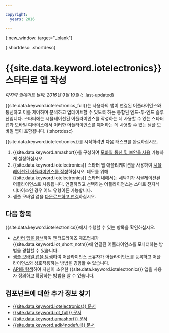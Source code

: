 ```yaml
---

copyright:
  years: 2016

---
```


{:new_window: target="_blank"}

{:shortdesc: .shortdesc}


# {{site.data.keyword.iotelectronics}} 스타터로 앱 작성
*마지막 업데이트 날짜: 2016년 9월 19일*
{: .last-updated}

{{site.data.keyword.iotelectronics_full}}는 사용자의 앱이 연결된 어플라이언스와 통신하고 이를 제어하며 분석하고 업데이트할 수 있도록 하는 통합된 엔드-투-엔드 솔루션입니다. 스타터에는 시뮬레이션된 어플라이언스를 작성하는 데 사용할 수 있는 스타터 앱과 모바일 디바이스에서 이러한 어플라이언스를 제어하는 데 사용할 수 있는 샘플 모바일 앱이 포함됩니다.
{:shortdesc}

{{site.data.keyword.iotelectronics}}를 시작하려면 다음 태스크를 완료하십시오. 

1. {{site.data.keyword.amashort}}를 구성하여 [모바일 통신 및 보안을 사용](https://daily-console.stage1.ng.bluemix.net/docs/starters/IotElectronics/iotelectronics_config_mca.html) 가능하게 설정하십시오. 
2. {{site.data.keyword.iotelectronics}} 스타터 웹 애플리케이션을 사용하여 [시뮬레이션된 어플라이언스를 작성](https://daily-console.stage1.ng.bluemix.net/docs/starters/IotElectronics/iot4ecreatingappliances.html)하십시오. 데모를 위해 {{site.data.keyword.iotelectronics}} 스타터 내에서는 세탁기가 시뮬레이션된 어플라이언스로 사용됩니다. 연결하려고 선택하는 어플라이언스는 스마트 전자식 디바이스인 경우 어느 유형이든 가능합니다. 
3. 샘플 모바일 앱을 [다운로드하고 연결](https://daily-console.stage1.ng.bluemix.net/docs/starters/IotElectronics/iotelectronics_config_mobile.html)하십시오. 


## 다음 항목
{{site.data.keyword.iotelectronics}}에서 수행할 수 있는 항목을 확인하십시오.

- [스타터 앱을 탐색](https://daily-console.stage1.ng.bluemix.net/docs/starters/IotElectronics/iot4ecreatingappliances.html)하여 엔터프라이즈 제조업체가 {{site.data.keyword.iot_short_notm}}에 연결된 어플라이언스를 모니터하는 방법을 경험할 수 있습니다. 
- [샘플 모바일 앱을 탐색](https://daily-console.stage1.ng.bluemix.net/docs/starters/IotElectronics/iotelectronics_config_mobile.html)하여 어플라이언스 소유자가 어플라이언스를 등록하고 어플라이언스와 상호작용하는 방법을 경함할 수 있습니다. 
- [API를 탐색](http://ibmiotforelectronics.mybluemix.net/public/iot4eregistrationapi.html)하여 자신이 소유한 {{site.data.keyword.iotelectronics}} 앱을 사용자 정의하고 확장하는 방법을 알 수 있습니다. 

## 컴포넌트에 대한 추가 정보 찾기
- [{{site.data.keyword.iotelectronics}} 문서](iotelectronics_overview.html)
- [{{site.data.keyword.iot_full}} 문서](https://new-console.ng.bluemix.net/docs/services/IoT/index.html)
-  [{{site.data.keyword.amashort}} 문서](https://new-console.ng.bluemix.net/docs/services/mobileaccess/overview.html)
- [{{site.data.keyword.sdk4nodefull}} 문서](https://new-console.ng.bluemix.net/docs/runtimes/nodejs/index.html#nodejs_runtime)
